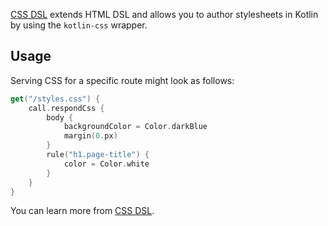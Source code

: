 
[CSS DSL](https://ktor.io/docs/css-dsl.html) extends HTML DSL and allows you to author stylesheets in Kotlin by using the `kotlin-css` wrapper.

## Usage

Serving CSS for a specific route might look as follows:
```kotlin
get("/styles.css") {
    call.respondCss {
        body {
            backgroundColor = Color.darkBlue
            margin(0.px)
        }
        rule("h1.page-title") {
            color = Color.white
        }
    }
}
```

You can learn more from [CSS DSL](https://ktor.io/docs/css-dsl.html).
